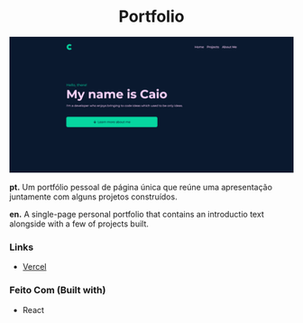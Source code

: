 <h1 align="center">Portfolio</h1>

![Screenshot](./Screenshot.png)

**pt.** 
Um portfólio pessoal de página única que reúne uma apresentação juntamente com alguns projetos construídos.

**en.**
A single-page personal portfolio that contains an introductio text alongside with a few of projects built.

### Links    

- [Vercel](https://portfolio-yod8.vercel.app/)

### Feito Com (Built with)

- React
